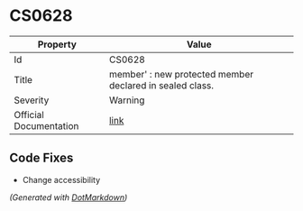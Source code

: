 # CS0628

| Property               | Value                                                             |
| ---------------------- | ----------------------------------------------------------------- |
| Id                     | CS0628                                                            |
| Title                  | member' : new protected member declared in sealed class\.         |
| Severity               | Warning                                                           |
| Official Documentation | [link](http://docs.microsoft.com/en-us/dotnet/csharp/misc/cs0628) |

## Code Fixes

* Change accessibility

*\(Generated with [DotMarkdown](http://github.com/JosefPihrt/DotMarkdown)\)*